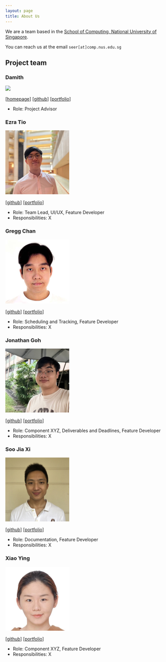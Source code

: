 ```yaml
---
layout: page
title: About Us
---
```


We are a team based in the [School of Computing, National University of Singapore](http://www.comp.nus.edu.sg).

You can reach us at the email `seer[at]comp.nus.edu.sg`

## Project team

### Damith

<img src="images/johndoe.png" width="200px">

[[homepage](http://www.comp.nus.edu.sg/~damithch)]
[[github](https://github.com/damithc)]
[[portfolio](team/johndoe.md)]

* Role: Project Advisor

### Ezra Tio

<img src="images/e1010101.png" width="200px">

[[github](https://github.com/e1010101)]
[[portfolio](team/johndoe.md)]

* Role: Team Lead, UI/UX, Feature Developer
* Responsibilities: X

### Gregg Chan

<img src="images/hoodineee.png" width="200px">

[[github](http://github.com/Hoodineee)]
[[portfolio](team/johndoe.md)]

* Role: Scheduling and Tracking, Feature Developer
* Responsibilities: X

### Jonathan Goh

<img src="images/jgyj123.png" width="200px">

[[github](http://github.com/jgyj123)]
[[portfolio](team/johndoe.md)]

* Role: Component XYZ, Deliverables and Deadlines, Feature Developer
* Responsibilities: X

### Soo Jia Xi

<img src="images/joosxi.png" width="200px">

[[github](http://github.com/joosxi)]
[[portfolio](team/johndoe.md)]

* Role: Documentation, Feature Developer
* Responsibilities: X

### Xiao Ying

<img src="images/xiaoying1129.png" width="200px">

[[github](http://github.com/xiaoying1129)]
[[portfolio](team/johndoe.md)]

* Role: Component XYZ, Feature Developer
* Responsibilities: X
